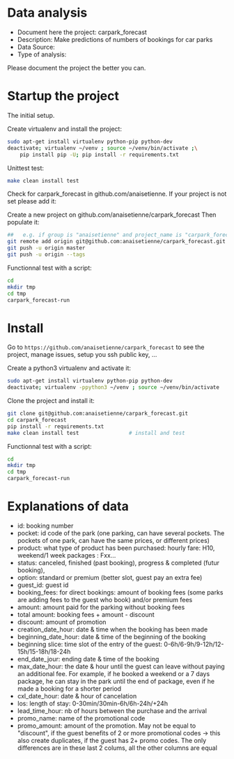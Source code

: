 # Data analysis
- Document here the project: carpark_forecast
- Description: Make predictions of numbers of bookings for car parks
- Data Source:
- Type of analysis:

Please document the project the better you can.

# Startup the project

The initial setup.

Create virtualenv and install the project:
```bash
sudo apt-get install virtualenv python-pip python-dev
deactivate; virtualenv ~/venv ; source ~/venv/bin/activate ;\
    pip install pip -U; pip install -r requirements.txt
```

Unittest test:
```bash
make clean install test
```

Check for carpark_forecast in github.com/anaisetienne. If your project is not set please add it:

Create a new project on github.com/anaisetienne/carpark_forecast
Then populate it:

```bash
##   e.g. if group is "anaisetienne" and project_name is "carpark_forecast"
git remote add origin git@github.com:anaisetienne/carpark_forecast.git
git push -u origin master
git push -u origin --tags
```

Functionnal test with a script:

```bash
cd
mkdir tmp
cd tmp
carpark_forecast-run
```

# Install

Go to `https://github.com/anaisetienne/carpark_forecast` to see the project, manage issues,
setup you ssh public key, ...

Create a python3 virtualenv and activate it:

```bash
sudo apt-get install virtualenv python-pip python-dev
deactivate; virtualenv -ppython3 ~/venv ; source ~/venv/bin/activate
```

Clone the project and install it:

```bash
git clone git@github.com:anaisetienne/carpark_forecast.git
cd carpark_forecast
pip install -r requirements.txt
make clean install test                # install and test
```
Functionnal test with a script:

```bash
cd
mkdir tmp
cd tmp
carpark_forecast-run
```

# Explanations of data
- id: booking number
- pocket: id code of the park (one parking, can have several pockets. The pockets of one park, can have the same prices, or different prices)
- product: what type of product has been purchased: hourly fare: H10, weekend/1 week packages : Fxx...
- status: canceled, finished (past booking), progress & completed (futur booking),
- option: standard or premium (better slot, guest pay an extra fee)
- guest_id: guest id
- booking_fees: for direct bookings: amount of booking fees (some parks are adding fees to the guest who book) and/or premium fees
- amount: amount paid for the parking without booking fees
- total amount: booking fees + amount - discount
- discount: amount of promotion
- creation_date_hour: date & time when the booking has been made
- beginning_date_hour: date & time of the beginning of the booking
- beginning slice: time slot of the entry of the guest: 0-6h/6-9h/9-12h/12-15h/15-18h/18-24h
- end_date_jour: ending date & time of the booking
- max_date_hour: the date & hour until the guest can leave without paying an additional fee. For example, if he booked a weekend or a 7 days package, he can stay in the park until the end of package, even if he made a booking for a shorter period
- cxl_date_hour: date & hour of cancelation
- los: length of stay: 0-30min/30min-6h/6h-24h/+24h
- lead_time_hour: nb of hours between the purchase and the arrival
- promo_name: name of the promotional code
- promo_amount: amount of the promotion. May not be equal to "discount", if the guest benefits of 2 or more promotional codes -> this also create duplicates, if the guest has 2+ promo codes. The only differences are in these last 2 colums, all the other columns are equal
